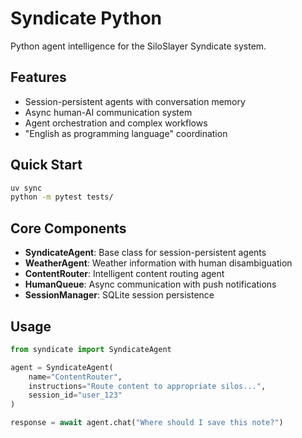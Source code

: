# Syndicate Python

Python agent intelligence for the SiloSlayer Syndicate system.

## Features

- Session-persistent agents with conversation memory
- Async human-AI communication system  
- Agent orchestration and complex workflows
- "English as programming language" coordination

## Quick Start

```bash
uv sync
python -m pytest tests/
```

## Core Components

- **SyndicateAgent**: Base class for session-persistent agents
- **WeatherAgent**: Weather information with human disambiguation
- **ContentRouter**: Intelligent content routing agent
- **HumanQueue**: Async communication with push notifications
- **SessionManager**: SQLite session persistence

## Usage

```python
from syndicate import SyndicateAgent

agent = SyndicateAgent(
    name="ContentRouter",
    instructions="Route content to appropriate silos...",
    session_id="user_123"
)

response = await agent.chat("Where should I save this note?")
```